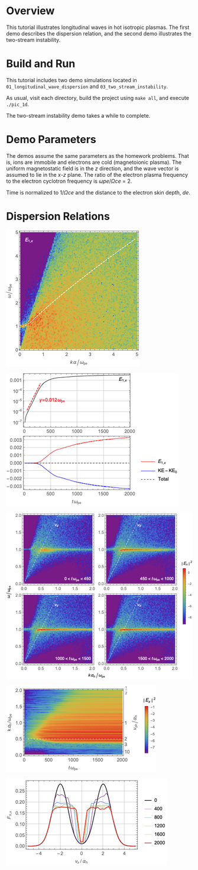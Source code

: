 # Overview

This tutorial illustrates longitudinal waves in hot isotropic plasmas.
The first demo describes the dispersion relation,
and the second demo illustrates the two-stream instability.


# Build and Run

This tutorial includes two demo simulations located in `01_longitudinal_wave_dispersion`
and `03_two_stream_instability`.

As usual, visit each directory, build the project using `make all`, and execute `./pic_1d`.

The two-stream instability demo takes a while to complete.

# Demo Parameters

The demos assume the same parameters as the homework problems.
That is, ions are immobile and electrons are cold (magnetoionic plasma).
The uniform magnetostatic field is in the *z* direction, and the wave vector is assumed to lie in
the *x*-*z* plane.
The ratio of the electron plasma frequency to the electron cyclotron frequency is *ωpe*/*Ωce* = 2.

Time is normalized to 1/*Ωce* and the distance to the electron skin depth, *de*.


# Dispersion Relations


![Dispersion Relation](./figures/01_longitudinal_wave_dispersion-Ex_dispersion.png)

![Energy Overview](./figures/03_two_stream_instability-energy_overview.png)

![Dispersion Relation](./figures/03_two_stream_instability-Ex_dispersion.png)

![k-Spectrum Evolution](./figures/03_two_stream_instability-Ex_kspec_evolution.png)

![Distribution Function](./figures/03_two_stream_instability-distribution_function.png)
